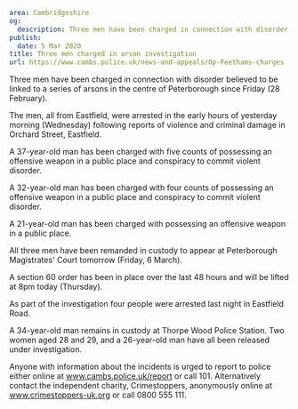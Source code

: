 ```yaml
area: Cambridgeshire
og:
  description: Three men have been charged in connection with disorder believed to be linked to a series of arsons in the centre of Peterborough since Friday (28 February).
publish:
  date: 5 Mar 2020
title: Three men charged in arson investigation
url: https://www.cambs.police.uk/news-and-appeals/Op-Feethams-charges
```

Three men have been charged in connection with disorder believed to be linked to a series of arsons in the centre of Peterborough since Friday (28 February).

The men, all from Eastfield, were arrested in the early hours of yesterday morning (Wednesday) following reports of violence and criminal damage in Orchard Street, Eastfield.

A 37-year-old man has been charged with five counts of possessing an offensive weapon in a public place and conspiracy to commit violent disorder.

A 32-year-old man has been charged with four counts of possessing an offensive weapon in a public place and conspiracy to commit violent disorder.

A 21-year-old man has been charged with possessing an offensive weapon in a public place.

All three men have been remanded in custody to appear at Peterborough Magistrates' Court tomorrow (Friday, 6 March).

A section 60 order has been in place over the last 48 hours and will be lifted at 8pm today (Thursday).

As part of the investigation four people were arrested last night in Eastfield Road.

A 34-year-old man remains in custody at Thorpe Wood Police Station. Two women aged 28 and 29, and a 26-year-old man have all been released under investigation.

Anyone with information about the incidents is urged to report to police either online at www.cambs.police.uk/report or call 101. Alternatively contact the independent charity, Crimestoppers, anonymously online at www.crimestoppers-uk.org or call 0800 555 111.
